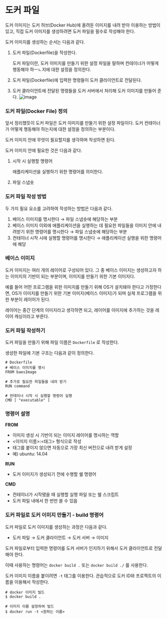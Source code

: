# 도커 파일

도커 이미지는 도커 허브(Docker Hub)에 올려둔 이미지를 내려 받아 이용하는 방법이 있고, 직접 도커 이미지를 생성하려면 도커 파일을 필수로 작성해야 한다.

도커 이미지를 생성하는 순서는 다음과 같다.

1. 도커 파일(Dockerfile)을 작성한다.

   도커 파일이란, 도커 이미지를 만들기 위한 설정 파일을 말하며 컨테이너가 어떻게 행동해야 하ㅡㄴ지에 대한 설정을 정의한다.

2. 도커 파일(Dockerfile)에 입력한 명령들이 도커 클라이언트로 전달된다.
3. 도커 클라이언트에 전달된 명령들을 도커 서버에서 처리해 도커 이미지를 만들어 준다.
   ![image](https://github.com/YoungGyo-00/TIL/assets/89639470/1718f827-9472-4b38-955c-a5d5892030f9)

### 도커 파일(Docker File) 정의

앞서 정리했듯이 도커 파일은 도커 이미지를 만들기 위한 설정 파일이다. 도커 컨테이너가 어떻게 행동해야 하는지에 대한 설정을 정의하는 부분이다.

도커 이미지 안에 무엇이 필요할지를 생각하며 작성하면 된다.

도커 이미지 안에 필요한 것은 다음과 같다.

1. 시작 시 실행할 명령어

   애플리케이션을 실행하기 위한 명령어를 의미한다.

2. 파일 스냅숏

### 도커 파일 작성 방법

두 가지 필요 요소를 고려하여 작성하는 방법은 다음과 같다.

1. 베이스 이미지를 명시한다 → 파일 스냅숏에 해당하는 부분
2. 베이스 이미지 이외에 애플리케이션을 실행하는 데 필요한 파일들을 이미지 안에 내려받기 위한 명령어를 명시한다 → 파일 스냅숏에 해당하는 부분
3. 컨테이너 시작 시에 실행할 명령어를 명시한다 → 애플리케이션 실행을 위한 명령어에 해당

### 베이스 이미지

도커 이미지는 여러 개의 레이어로 구성되어 있다. 그 중 베이스 이미지는 생성하고자 하는 이미지의 기반이 되는 부분이며, 이미지를 만들기 위한 기본 이미지다.

예를 들어 어떤 프로그램을 위한 이미지를 만들기 위해 OS가 설치돼야 한다고 가정한다면, OS가 이미지를 만들기 위한 기본 이미지(베이스 이미지)가 되며 실제 프로그램을 위한 부분이 레이어가 된다.

레이어는 중간 단계의 이미지라고 생각하면 되고, 레이어를 이미지에 추가하는 것을 레이어 캐싱이라고 부른다.

### 도커 파일 작성하기

도커 파일을 만들기 위해 파일 이름은 `Dockerfile` 로 작성한다.

생성한 파일에 기본 구조는 다음과 같이 정의한다.

```docker
# Dockerfile
# 베이스 이미지를 명시
FROM baesImage

# 추가로 필요한 파일들을 내려 받기
RUN command

# 컨테이너 시작 시 실행할 명령어 실행
CMD [ "executable" ]
```

### 명령어 설명

**FROM**

- 이미지 생성 시 기반이 되는 이미지 레이어를 명시하는 역할
- <이미지 이름>:<태그> 형식으로 작성
- 태그를 붙이지 않으면 자동으로 가장 최신 버전으로 내려 받게 설정
- 예) ubuntu: 14.04

**RUN**

- 도커 이미지가 생성되기 전에 수행할 쉘 명령어

**CMD**

- 컨테이너가 시작됐을 때 실행할 실행 파일 또는 쉘 스크립트
- 도커 파일 내에서 한 번만 쓸 수 있음

### 도커 파일로 도커 이미지 만들기 - build 명령어

도커 파일로 도커 이미지를 생성하는 과정은 다음과 같다.

- 도커 파일 → 도커 클라이언트 → 도커 서버 → 이미지

도커 파일로부터 입력한 명령어를 도커 서버가 인지하기 위해서 도커 클라이언트로 전달해야 한다.

이때 사용하는 명령어는 `docker build .` 또는 `docker build ./` 를 사용한다.

도커 이미지 이름을 붙이려면 `-t` 태그를 이용한다. 관습적으로 도커 ID와 프로젝트의 이름을 이용해서 작성한다.

```docker
# docker 이미지 빌드
$ docker build .

# 이미지 이름 설정하여 빌드
$ docker run -t <원하는 이름>
```
